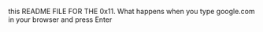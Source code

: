 this README FILE FOR THE 0x11. What happens when you type google.com in your browser and press Enter
